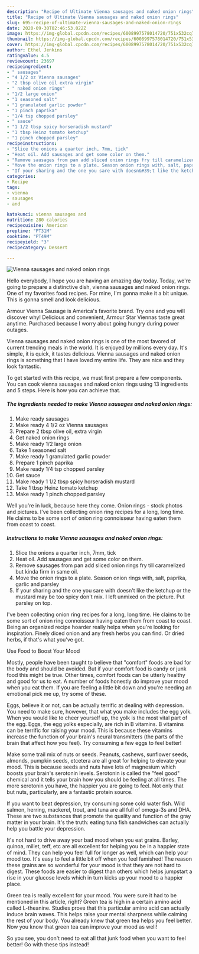 ```yaml
---
description: "Recipe of Ultimate Vienna sausages and naked onion rings"
title: "Recipe of Ultimate Vienna sausages and naked onion rings"
slug: 695-recipe-of-ultimate-vienna-sausages-and-naked-onion-rings
date: 2020-09-30T02:46:53.022Z
image: https://img-global.cpcdn.com/recipes/6008997578014720/751x532cq70/vienna-sausages-and-naked-onion-rings-recipe-main-photo.jpg
thumbnail: https://img-global.cpcdn.com/recipes/6008997578014720/751x532cq70/vienna-sausages-and-naked-onion-rings-recipe-main-photo.jpg
cover: https://img-global.cpcdn.com/recipes/6008997578014720/751x532cq70/vienna-sausages-and-naked-onion-rings-recipe-main-photo.jpg
author: Ethel Jenkins
ratingvalue: 4.5
reviewcount: 23697
recipeingredient:
- " sausages"
- "4 1/2 oz Vienna sausages"
- "2 tbsp olive oil extra virgin"
- " naked onion rings"
- "1/2 large onion"
- "1 seasoned salt"
- "1 granulated garlic powder"
- "1 pinch paprika"
- "1/4 tsp chopped parsley"
- " sauce"
- "1 1/2 tbsp spicy horseradish mustard"
- "1 tbsp Heinz tomato ketchup"
- "1 pinch chopped parsley"
recipeinstructions:
- "Slice the onions a quarter inch, 7mm, tick"
- "Heat oil. Add sausages and get some color on them."
- "Remove sausages from pan add sliced onion rings fry till caramelized but kinda firm in same oil."
- "Move the onion rings to a plate. Season onion rings with, salt, paprika,  garlic and parsley"
- "If your sharing and the one you sare with doesn&#39;t like the ketchup or the mustard may be too spicy don&#39;t mix. I left unmixed on the picture. Put parsley on top."
categories:
- Recipe
tags:
- vienna
- sausages
- and

katakunci: vienna sausages and 
nutrition: 280 calories
recipecuisine: American
preptime: "PT31M"
cooktime: "PT49M"
recipeyield: "3"
recipecategory: Dessert

---
```



![Vienna sausages and naked onion rings](https://img-global.cpcdn.com/recipes/6008997578014720/751x532cq70/vienna-sausages-and-naked-onion-rings-recipe-main-photo.jpg)

Hello everybody, I hope you are having an amazing day today. Today, we're going to prepare a distinctive dish, vienna sausages and naked onion rings. One of my favorites food recipes. For mine, I'm gonna make it a bit unique. This is gonna smell and look delicious.

Armour Vienna Sausage is America&#39;s favorite brand. Try one and you will discover why! Delicious and convenient, Armour Star Viennas taste great anytime. Purchased because I worry about going hungry during power outages.

Vienna sausages and naked onion rings is one of the most favored of current trending meals in the world. It is enjoyed by millions every day. It's simple, it is quick, it tastes delicious. Vienna sausages and naked onion rings is something that I have loved my entire life. They are nice and they look fantastic.


To get started with this recipe, we must first prepare a few components. You can cook vienna sausages and naked onion rings using 13 ingredients and 5 steps. Here is how you can achieve that.

<!--inarticleads1-->

##### The ingredients needed to make Vienna sausages and naked onion rings:

1. Make ready  sausages
1. Make ready 4 1/2 oz Vienna sausages
1. Prepare 2 tbsp olive oil, extra virgin
1. Get  naked onion rings
1. Make ready 1/2 large onion
1. Take 1 seasoned salt
1. Make ready 1 granulated garlic powder
1. Prepare 1 pinch paprika
1. Make ready 1/4 tsp chopped parsley
1. Get  sauce
1. Make ready 1 1/2 tbsp spicy horseradish mustard
1. Take 1 tbsp Heinz tomato ketchup
1. Make ready 1 pinch chopped parsley


Well you&#39;re in luck, because here they come. Onion rings - stock photos and pictures. I&#39;ve been collecting onion ring recipes for a long, long time. He claims to be some sort of onion ring connoisseur having eaten them from coast to coast. 

<!--inarticleads2-->

##### Instructions to make Vienna sausages and naked onion rings:

1. Slice the onions a quarter inch, 7mm, tick
1. Heat oil. Add sausages and get some color on them.
1. Remove sausages from pan add sliced onion rings fry till caramelized but kinda firm in same oil.
1. Move the onion rings to a plate. Season onion rings with, salt, paprika,  garlic and parsley
1. If your sharing and the one you sare with doesn&#39;t like the ketchup or the mustard may be too spicy don&#39;t mix. I left unmixed on the picture. Put parsley on top.


I&#39;ve been collecting onion ring recipes for a long, long time. He claims to be some sort of onion ring connoisseur having eaten them from coast to coast. Being an organized recipe hoarder really helps when you&#39;re looking for inspiration. Finely diced onion and any fresh herbs you can find. Or dried herbs, if that&#39;s what you&#39;ve got. 

Use Food to Boost Your Mood


Mostly, people have been taught to believe that "comfort" foods are bad for the body and should be avoided. But if your comfort food is candy or junk food this might be true. Other times, comfort foods can be utterly healthy and good for us to eat. A number of foods honestly do improve your mood when you eat them. If you are feeling a little bit down and you're needing an emotional pick me up, try some of these.

Eggs, believe it or not, can be actually terrific at dealing with depression. You need to make sure, however, that what you make includes the egg yolk. When you would like to cheer yourself up, the yolk is the most vital part of the egg. Eggs, the egg yolks especially, are rich in B vitamins. B vitamins can be terrific for raising your mood. This is because these vitamins increase the function of your brain's neural transmitters (the parts of the brain that affect how you feel). Try consuming a few eggs to feel better!

Make some trail mix of nuts or seeds. Peanuts, cashews, sunflower seeds, almonds, pumpkin seeds, etcetera are all great for helping to elevate your mood. This is because seeds and nuts have lots of magnesium which boosts your brain's serotonin levels. Serotonin is called the "feel good" chemical and it tells your brain how you should be feeling at all times. The more serotonin you have, the happier you are going to feel. Not only that but nuts, particularly, are a fantastic protein source.

If you want to beat depression, try consuming some cold water fish. Wild salmon, herring, mackerel, trout, and tuna are all full of omega-3s and DHA. These are two substances that promote the quality and function of the gray matter in your brain. It's the truth: eating tuna fish sandwiches can actually help you battle your depression. 

It's not hard to drive away your bad mood when you eat grains. Barley, quinoa, millet, teff, etc are all excellent for helping you be in a happier state of mind. They can help you feel full for longer as well, which can help your mood too. It's easy to feel a little bit off when you feel famished! The reason these grains are so wonderful for your mood is that they are not hard to digest. These foods are easier to digest than others which helps jumpstart a rise in your glucose levels which in turn kicks up your mood to a happier place.

Green tea is really excellent for your mood. You were sure it had to be mentioned in this article, right? Green tea is high in a certain amino acid called L-theanine. Studies prove that this particular amino acid can actually induce brain waves. This helps raise your mental sharpness while calming the rest of your body. You already knew that green tea helps you feel better. Now you know that green tea can improve your mood as well!

So you see, you don't need to eat all that junk food when you want to feel better! Go  with  these tips  instead!


